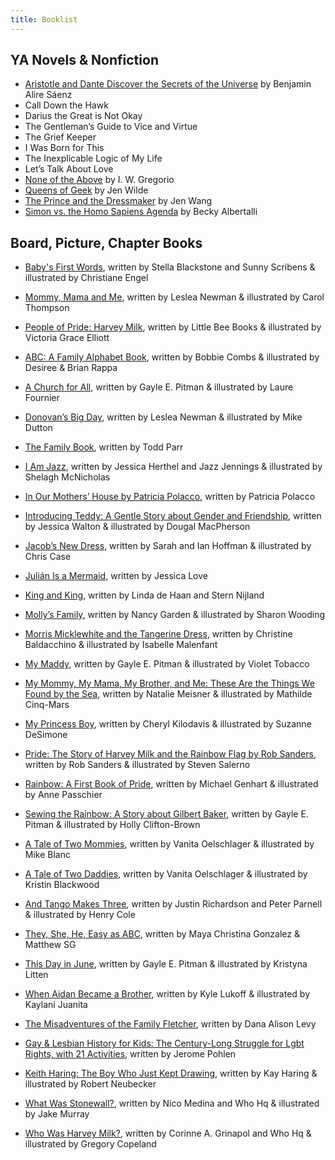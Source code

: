 ```yaml
---
title: Booklist 
---
```


## YA Novels & Nonfiction 
- [Aristotle and Dante Discover the Secrets of the Universe](https://bookshop.org/books/aristotle-and-dante-discover-the-secrets-of-the-universe/9781442408937) by Benjamin Alire Sáenz
- Call Down the Hawk
- Darius the Great is Not Okay
- The Gentleman’s Guide to Vice and Virtue
- The Grief Keeper
- I Was Born for This
- The Inexplicable Logic of My Life
- Let’s Talk About Love
- [None of the Above](https://bookshop.org/books/none-of-the-above/9780062335326) by I. W. Gregorio
- [Queens of Geek](https://bookshop.org/books/queens-of-geek/9781250111395) by Jen Wilde
- [The Prince and the Dressmaker](https://bookshop.org/books/the-prince-and-the-dressmaker/9781626723634) by Jen Wang
- [Simon vs. the Homo Sapiens Agenda](https://bookshop.org/books/simon-vs-the-homo-sapiens-agenda-9781467600705/9780062348685) by Becky Albertalli 
 

## Board, Picture, Chapter Books 

- [Baby's First Words](https://www.amazon.com/Babys-First-Words-Stella-Blackstone/dp/1782853219), written by Stella Blackstone and Sunny Scribens & illustrated by Christiane Engel
- [Mommy, Mama and Me](https://bookshop.org/books/mommy-mama-and-me/9781582462639), written by Leslea Newman & illustrated by Carol Thompson
- [People of Pride: Harvey Milk](https://bookshop.org/books/harvey-milk/9781499810165), written by Little Bee Books & illustrated by Victoria Grace Elliott

- [ABC: A Family Alphabet Book](https://bookshop.org/books/abc-a-family-alphabet-book/9780967446813), written by Bobbie Combs & illustrated by Desiree & Brian Rappa
- [A Church for All](https://bookshop.org/books/a-church-for-all/9780807511794), written by Gayle E. Pitman & illustrated by Laure Fournier
- [Donovan’s Big Day](https://bookshop.org/books/donovan-s-big-day/9781582463322), written by Leslea Newman & illustrated by  Mike Dutton
- [The Family Book](https://bookshop.org/books/the-family-book/9780316442541), written by Todd Parr
- [I Am Jazz](https://bookshop.org/books/i-am-jazz/9780803741072), written by Jessica Herthel and Jazz Jennings & illustrated by Shelagh McNicholas 
- [In Our Mothers’ House by Patricia Polacco](https://bookshop.org/books/in-our-mothers-house/9780399250767), written by Patricia Polacco
- [Introducing Teddy: A Gentle Story about Gender and Friendship](https://bookshop.org/books/introducing-teddy-a-gentle-story-about-gender-and-friendship/9781681192109), written by Jessica Walton & illustrated by Dougal MacPherson 
- [Jacob’s New Dress](https://bookshop.org/books/jacob-s-new-dress/9780807563731), written by Sarah and Ian Hoffman & illustrated by Chris Case
- [Julián Is a Mermaid](https://bookshop.org/books/julian-is-a-mermaid/9780763690458), written by Jessica Love
- [King and King](https://www.amazon.com/King-Linda-Haan/dp/1582460612), written by Linda de Haan and Stern Nijland
- [Molly’s Family](https://www.amazon.com/Mollys-Family-Nancy-Garden/dp/0374350027), written by Nancy Garden & illustrated by Sharon Wooding
- [Morris Micklewhite and the Tangerine Dress](https://bookshop.org/books/morris-micklewhite-and-the-tangerine-dress/9781554983476), written by Christine Baldacchino & illustrated by Isabelle Malenfant
- [My Maddy](https://bookshop.org/books/my-maddy/9781433830440), written by Gayle E. Pitman & illustrated by Violet Tobacco 
- [My Mommy, My Mama, My Brother, and Me: These Are the Things We Found by the Sea](https://bookshop.org/books/my-mommy-my-mama-my-brother-and-me-these-are-the-things-we-found-by-the-sea/9781771087414), written by Natalie Meisner & illustrated by Mathilde Cinq-Mars 
- [My Princess Boy](https://bookshop.org/books/my-princess-boy/9781442429888), written by Cheryl Kilodavis & illustrated by Suzanne DeSimone
- [Pride: The Story of Harvey Milk and the Rainbow Flag by Rob Sanders](https://bookshop.org/books/pride-the-story-of-harvey-milk-and-the-rainbow-flag/9780399555312), written by Rob Sanders & illustrated by Steven Salerno
- [Rainbow: A First Book of Pride](https://bookshop.org/books/rainbow-a-first-book-of-pride/9781433830877), written by Michael Genhart & illustrated by Anne Passchier 
- [Sewing the Rainbow: A Story about Gilbert Baker](https://bookshop.org/books/sewing-the-rainbow-a-story-about-gilbert-baker/9781433829024), written by Gayle E. Pitman & illustrated by Holly Clifton-Brown
- [A Tale of Two Mommies](https://bookshop.org/books/tale-of-two-mommies/9780982636671), written by Vanita Oelschlager & illustrated by Mike Blanc
- [A Tale of Two Daddies](https://bookshop.org/books/a-tale-of-two-daddies/9780981971469), written by Vanita Oelschlager & illustrated by Kristin Blackwood 
- [And Tango Makes Three](https://bookshop.org/books/and-tango-makes-three/9781481449946), written by Justin Richardson and Peter Parnell & illustrated by Henry Cole
- [They, She, He, Easy as ABC](https://bookshop.org/books/they-she-he-easy-as-abc/9781945289170), written by Maya Christina Gonzalez & Matthew SG
- [This Day in June](https://bookshop.org/books/this-day-in-june/9781433816598), written by Gayle E. Pitman & illustrated by Kristyna Litten 
- [When Aidan Became a Brother](https://bookshop.org/books/when-aidan-became-a-brother/9781620148372), written by Kyle Lukoff & illustrated by Kaylani Juanita

- [The Misadventures of the Family Fletcher](https://bookshop.org/books/the-misadventures-of-the-family-fletcher/9780385376556), written by Dana Alison Levy

- [Gay & Lesbian History for Kids: The Century-Long Struggle for Lgbt Rights, with 21 Activities](https://bookshop.org/books/gay-lesbian-history-for-kids-the-century-long-struggle-for-lgbt-rights-with-21-activities/9781613730829), written by Jerome Pohlen 
- [Keith Haring: The Boy Who Just Kept Drawing](https://bookshop.org/books/keith-haring-the-boy-who-just-kept-drawing/9780525428190), written by Kay Haring & illustrated by Robert Neubecker
- [What Was Stonewall?](https://bookshop.org/books/what-was-stonewall/9781524786007), written by Nico Medina and Who Hq & illustrated by Jake Murray
- [Who Was Harvey Milk?](https://bookshop.org/books/who-was-harvey-milk/9781524792787), written by Corinne A. Grinapol and  Who Hq & illustrated by Gregory Copeland 


